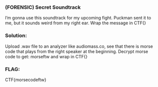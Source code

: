 ### (FORENSIC) Secret Soundtrack
I’m gonna use this soundtrack for my upcoming fight. Puckman sent it to me, but it sounds weird from my right ear. 
Wrap the message in CTF{}

### Solution: 
Upload .wav file to an analyzer like audiomass.co, see that there is morse code that plays from the right speaker at the beginning. Decrypt morse code to get: morseftw and wrap in CTF{}

### FLAG:
CTF{morsecodeftw}